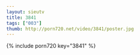 ```yaml
--- 
layout: sieutv
title: 3841
tags: ["003"]
thumb: http://porn720.net/video/3841/poster.jpg
---
```

{% include porn720 key="3841" %} 
